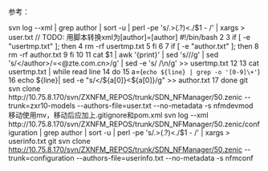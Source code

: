 参考：


svn log --xml | grep author | sort -u | perl -pe 's/.>(.?)<./$1 - /' | xargs > user.txt
// TODO: 用脚本转换xml为[author]=[author]<email>
#!/bin/bash
      2 
      3 if [ -e "usertmp.txt" ]; then
      4     rm -rf usertmp.txt
      5 fi
      6 
      7 if [ -e "author.txt" ]; then
      8     rm -rf author.txt
      9 fi
     10 
     11 cat $1 | awk '{print}' | sed 's/<author>//g' | sed 's/<\/author>/=<@zte.com.cn>/g' | sed -e 's/ /\n/g' >> usertmp.txt
     12 
     13 cat usertmp.txt | while read line
     14 do
     15     a=(`echo ${line} | grep -o '[0-9]\+'`)
     16     echo ${line}| sed -e "s/</${a[0]}<${a[0]}/g" >> author.txt
     17 done
git svn clone http://10.75.8.170/svn/ZXNFM_REPOS/trunk/SDN_NFManager/50.zenic --trunk=zxr10-models --authors-file=user.txt --no-metadata -s nfmdevmod
移动使用mv，移动后应加上.gitignore和pom.xml
svn log --xml http://10.75.8.170/svn/ZXNFM_REPOS/trunk/SDN_NFManager/50.zenic/configuration | grep author | sort -u | perl -pe 's/.>(.?)<./$1 - /' | xargs > userinfo.txt
git svn clone http://10.75.8.170/svn/ZXNFM_REPOS/trunk/SDN_NFManager/50.zenic --trunk=configuration --authors-file=userinfo.txt --no-metadata -s nfmconf
